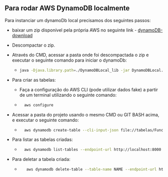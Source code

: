 ## Para rodar AWS DynamoDB localmente
 
Para instanciar um dynamoDb local precisamos dos seguintes passos:

* baixar um zip disponível pela própria AWS no seguinte link - [dynamoDB-download](https://docs.aws.amazon.com/amazondynamodb/latest/developerguide/DynamoDBLocal.DownloadingAndRunning.html)
* Descompactar o zip.
* Através do CMD, acessar a pasta onde foi descompactada o zip e executar o seguinte comando para iniciar o dynamoDb:
    * ```bash
      java -Djava.library.path=./DynamoDBLocal_lib -jar DynamoDBLocal.jar -sharedDb
      ```

* Para criar as tabelas:
    * Faça a configuração do AWS CLI (pode utilizar dados fake) a partir de um terminal utilizando o seguinte comando:
     * ```bash
         aws configure
         ```

* Acessar a pasta do projeto usando o mesmo CMD ou GIT BASH acima, e executar o seguinte comando: 
    *  ```bash
         aws dynamodb create-table --cli-input-json file://tabelas/Funcionario.json --endpoint-url http://localhost:8000
         ```
         
* Para listar as tabelas criadas:
     * ```bash
         aws dynamodb list-tables --endpoint-url http://localhost:8000
         ```
          
* Para deletar a tabela criada:
     * ```bash
          aws dynamodb delete-table --table-name NAME --endpoint-url http://localhost:8000
         ```

